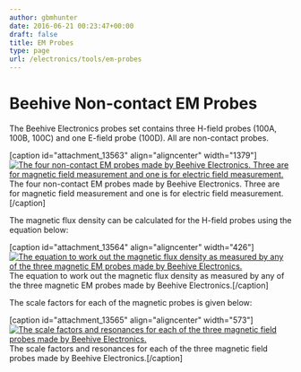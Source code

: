```yaml
---
author: gbmhunter
date: 2016-06-21 00:23:47+00:00
draft: false
title: EM Probes
type: page
url: /electronics/tools/em-probes
---
```


# Beehive Non-contact EM Probes

The Beehive Electronics probes set contains three H-field probes (100A, 100B, 100C) and one E-field probe (100D). All are non-contact probes.

[caption id="attachment_13563" align="aligncenter" width="1379"][![The four non-contact EM probes made by Beehive Electronics. Three are for magnetic field measurement and one is for electric field measurement.](http://blog.mbedded.ninja/wp-content/uploads/2016/06/beehive-electronics-non-contact-em-probes-100-a-b-c-d.jpg)
](http://blog.mbedded.ninja/wp-content/uploads/2016/06/beehive-electronics-non-contact-em-probes-100-a-b-c-d.jpg) The four non-contact EM probes made by Beehive Electronics. Three are for magnetic field measurement and one is for electric field measurement.[/caption]

The magnetic flux density can be calculated for the H-field probes using the equation below:

[caption id="attachment_13564" align="aligncenter" width="426"][![The equation to work out the magnetic flux density as measured by any of the three magnetic EM probes made by Beehive Electronics.](http://blog.mbedded.ninja/wp-content/uploads/2016/06/beehive-magnetic-em-probes-flux-density-equation.png)
](http://blog.mbedded.ninja/wp-content/uploads/2016/06/beehive-magnetic-em-probes-flux-density-equation.png) The equation to work out the magnetic flux density as measured by any of the three magnetic EM probes made by Beehive Electronics.[/caption]

The scale factors for each of the magnetic probes is given below:

[caption id="attachment_13565" align="aligncenter" width="573"][![The scale factors and resonances for each of the three magnetic field probes made by Beehive Electronics.](http://blog.mbedded.ninja/wp-content/uploads/2016/06/beehive-magnetic-em-probes-scale-factors-and-resonance.png)
](http://blog.mbedded.ninja/wp-content/uploads/2016/06/beehive-magnetic-em-probes-scale-factors-and-resonance.png) The scale factors and resonances for each of the three magnetic field probes made by Beehive Electronics.[/caption]
